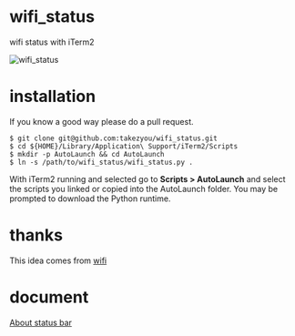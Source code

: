 # wifi_status
wifi status with iTerm2

![wifi_status](https://github.com/takezyou/wifi_status/blob/master/screenshots/wifi_status.png)

# installation
If you know a good way please do a pull request.

```
$ git clone git@github.com:takezyou/wifi_status.git
$ cd ${HOME}/Library/Application\ Support/iTerm2/Scripts
$ mkdir -p AutoLaunch && cd AutoLaunch
$ ln -s /path/to/wifi_status/wifi_status.py .
```
With iTerm2 running and selected go to **Scripts > AutoLaunch** and select the scripts you linked or copied into the AutoLaunch folder. You may be prompted to download the Python runtime.
# thanks
This idea comes from [wifi](https://github.com/b4b4r07/dotfiles/blob/master/.tmux/bin/wifi)

# document
[About status bar](https://www.iterm2.com/3.3/documentation-status-bar.html)
